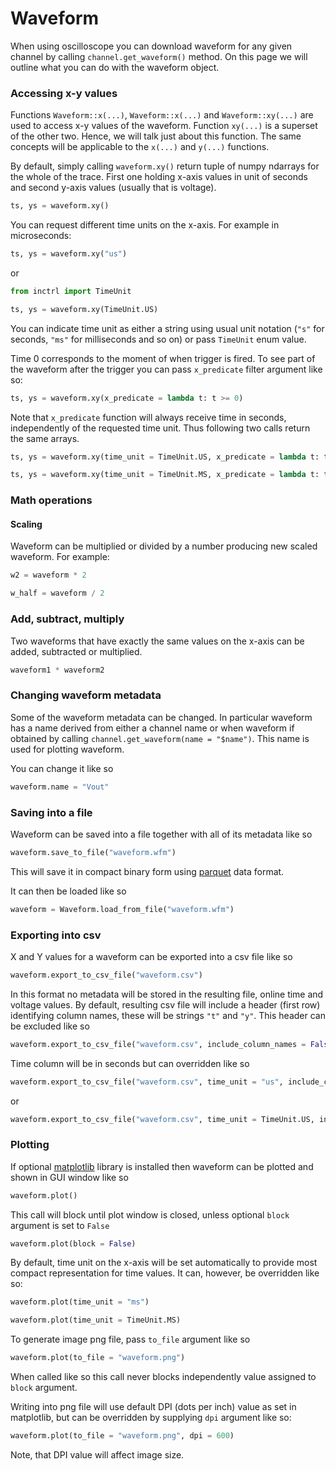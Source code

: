 Waveform
========

When using oscilloscope you can download waveform for any given channel by calling `channel.get_waveform()` method.
On this page we will outline what you can do with the waveform object.

### Accessing x-y values

Functions `Waveform::x(...)`, `Waveform::x(...)` and `Waveform::xy(...)` are used to access x-y values of the waveform.
Function `xy(...)` is a superset of the other two. Hence, we will talk just about this function. The same concepts will
be applicable to the `x(...)` and `y(...)` functions.

By default, simply calling `waveform.xy()` return tuple of numpy ndarrays for the whole of the trace.
First one holding x-axis values in unit of seconds and second y-axis values (usually that is voltage).

```python
ts, ys = waveform.xy()
```

You can request different time units on the x-axis. For example in microseconds:

```python
ts, ys = waveform.xy("us")
```

or

```python
from inctrl import TimeUnit

ts, ys = waveform.xy(TimeUnit.US)
```

You can indicate time unit as either a string using usual unit notation (`"s"` for seconds, `"ms"` for
milliseconds and so on) or pass `TimeUnit` enum value.

Time 0 corresponds to the moment of when trigger is fired. To see part of the waveform after the trigger you can pass
`x_predicate` filter argument like so:

```python
ts, ys = waveform.xy(x_predicate = lambda t: t >= 0)
```

Note that `x_predicate` function will always receive time in seconds, independently of the requested time unit.
Thus following two calls return the same arrays.

```python
ts, ys = waveform.xy(time_unit = TimeUnit.US, x_predicate = lambda t: t >= 0.003)

ts, ys = waveform.xy(time_unit = TimeUnit.MS, x_predicate = lambda t: t >= 0.003)
```

### Math operations

#### Scaling

Waveform can be multiplied or divided by a number producing new scaled waveform. For example:

```python
w2 = waveform * 2

w_half = waveform / 2
```

### Add, subtract, multiply

Two waveforms that have exactly the same values on the x-axis can be added, subtracted or multiplied.

```python
waveform1 * waveform2
```

### Changing waveform metadata

Some of the waveform metadata can be changed. In particular waveform has a name derived from either a channel name
or when waveform if obtained by calling `channel.get_waveform(name = "$name")`. This name is used for plotting waveform.

You can change it like so

```python
waveform.name = "Vout"
```

### Saving into a file

Waveform can be saved into a file together with all of its metadata like so

```python
waveform.save_to_file("waveform.wfm")
```

This will save it in compact binary form using [parquet](https://parquet.apache.org/) data format.

It can then be loaded like so

```python
waveform = Waveform.load_from_file("waveform.wfm")
```

### Exporting into csv

X and Y values for a waveform can be exported into a csv file like so

```python
waveform.export_to_csv_file("waveform.csv")
```

In this format no metadata will be stored in the resulting file, online time and voltage values.
By default, resulting csv file will include a header (first row) identifying column names, these will be
strings `"t"` and `"y"`. This header can be excluded like so

```python
waveform.export_to_csv_file("waveform.csv", include_column_names = False)
```

Time column will be in seconds but can overridden like so

```python
waveform.export_to_csv_file("waveform.csv", time_unit = "us", include_column_names = False)
```

or

```python
waveform.export_to_csv_file("waveform.csv", time_unit = TimeUnit.US, include_column_names = False)
```

### Plotting

If optional [matplotlib](https://matplotlib.org/) library is installed then waveform can be plotted and shown
in GUI window like so

```python
waveform.plot()
```

This call will block until plot window is closed, unless optional `block` argument is set to `False`

```python
waveform.plot(block = False)
```

By default, time unit on the x-axis will be set automatically to provide most compact representation for time values.
It can, however, be overridden like so:

```python
waveform.plot(time_unit = "ms")

waveform.plot(time_unit = TimeUnit.MS)
```

To generate image png file, pass `to_file` argument like so

```python
waveform.plot(to_file = "waveform.png")
```

When called like so this call never blocks independently value assigned to `block` argument.

Writing into png file will use default DPI (dots per inch) value as set in matplotlib, but can be overridden
by supplying `dpi` argument like so:

```python
waveform.plot(to_file = "waveform.png", dpi = 600)
```

Note, that DPI value will affect image size.

